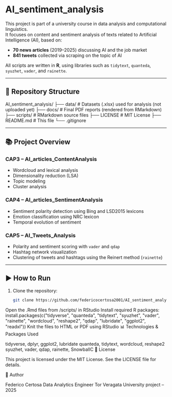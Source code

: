 # AI_sentiment_analysis

This project is part of a university course in data analysis and computational linguistics.  
It focuses on content and sentiment analysis of texts related to Artificial Intelligence (AI), based on:

- **70 news articles** (2019–2025) discussing AI and the job market
- **841 tweets** collected via scraping on the topic of AI

All scripts are written in **R**, using libraries such as `tidytext`, `quanteda`, `syuzhet`, `vader`, and `rainette`.

---

## 📁 Repository Structure

AI_sentiment_analysis/ ├── data/ # Datasets (.xlsx) used for analysis (not uploaded yet) ├── docs/ # Final PDF reports (rendered from RMarkdown) ├── scripts/ # RMarkdown source files ├── LICENSE # MIT License ├── README.md # This file └── .gitignore


---

## 📚 Project Overview

### CAP3 – AI_articles_ContentAnalysis
- Wordcloud and lexical analysis
- Dimensionality reduction (LSA)
- Topic modeling
- Cluster analysis

### CAP4 – AI_articles_SentimentAnalysis
- Sentiment polarity detection using Bing and LSD2015 lexicons
- Emotion classification using NRC lexicon
- Temporal evolution of sentiment

### CAP5 – AI_Tweets_Analysis
- Polarity and sentiment scoring with `vader` and `qdap`
- Hashtag network visualization
- Clustering of tweets and hashtags using the Reinert method (`rainette`)

---

## ▶️ How to Run

1. Clone the repository:
   ```bash
   git clone https://github.com/federicocertosa2001/AI_sentiment_analysis.git
Open the .Rmd files from /scripts/ in RStudio
Install required R packages:
install.packages(c("tidyverse", "quanteda", "tidytext", "syuzhet", 
                   "vader", "rainette", "wordcloud", "reshape2", 
                   "qdap", "lubridate", "ggplot2", "readxl"))
Knit the files to HTML or PDF using RStudio
📊 Technologies & Packages Used

tidyverse, dplyr, ggplot2, lubridate
quanteda, tidytext, wordcloud, reshape2
syuzhet, vader, qdap, rainette, SnowballC
📄 License

This project is licensed under the MIT License. See the LICENSE file for details.

👤 Author

Federico Certosa Data Analytics Engineer 
Tor Veragata University project – 2025 
